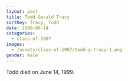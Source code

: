 ```yaml
---
layout: post
title: Todd Gerald Tracy
sortKey: Tracy, Todd
date: 1999-06-14
categories:
  - class-of-1987
images:
  - /assets/class-of-1987/todd-g-tracy-1.png
gender: male
---
```


Todd died on June 14, 1999.
